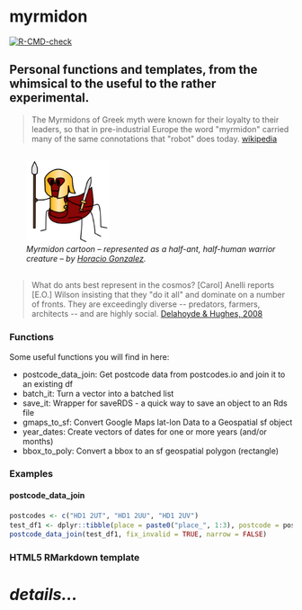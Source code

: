 # myrmidon

<!-- badges: start -->
[![R-CMD-check](https://github.com/francisbarton/myrmidon/workflows/R-CMD-check/badge.svg)](https://github.com/francisbarton/myrmidon/actions)
<!-- badges: end -->

## Personal functions and templates, from the whimsical to the useful to the rather experimental.

> The Myrmidons of Greek myth were known for their loyalty to their leaders, so that in pre-industrial Europe the word "myrmidon" carried many of the same connotations that "robot" does today. [wikipedia](https://en.m.wikipedia.org/wiki/Myrmidons#Modern_Myrmidons)

<figure style="margin: 30px;">
  <img src="bad_myrmidon.png" width="33%" alt="Myrmidon cartoon by Horacio Gonzalez. A "centaur" ant is drawn, with an ant's body and legs, and a human torso, wearing a breastplate and helmet in an Ancient Greek style, and carrying a spear in its right hand and a sword in its left. (It also has its six ant legs)." />
  <figcaption><em>Myrmidon cartoon – represented as a half-ant, half-human warrior creature – by <a href="https://lostinbrittany.org/blog/2006/09/28/monstres-pour-la-grece-fantastique/">Horacio Gonzalez</a>.</em></figcaption>
 </figure>

> What do ants best represent in the cosmos? [Carol] Anelli reports [E.O.] Wilson insisting that they "do it all" and dominate on a number of fronts. They are exceedingly diverse -- predators, farmers, architects -- and are highly social. [Delahoyde & Hughes, 2008](https://web.archive.org/web/20080224072456/http://www.wsu.edu/~delahoyd/myrmidons.html)

### Functions

Some useful functions you will find in here:

* postcode_data_join: Get postcode data from postcodes.io and join it to an existing df
* batch_it: Turn a vector into a batched list
* save_it: Wrapper for saveRDS - a quick way to save an object to an Rds file
* gmaps_to_sf: Convert Google Maps lat-lon Data to a Geospatial sf object
* year_dates: Create vectors of dates for one or more years (and/or months)
* bbox_to_poly: Convert a bbox to an sf geospatial polygon (rectangle)


### Examples

#### postcode_data_join

```r
postcodes <- c("HD1 2UT", "HD1 2UU", "HD1 2UV")
test_df1 <- dplyr::tibble(place = paste0("place_", 1:3), postcode = postcodes)
postcode_data_join(test_df1, fix_invalid = TRUE, narrow = FALSE)
```


### HTML5 RMarkdown template

*details...*
=======


```
